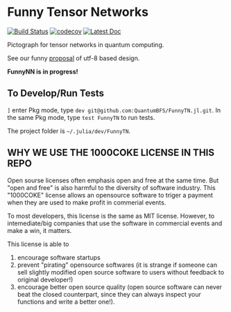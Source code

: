 # Funny Tensor Networks
[![Build Status](https://travis-ci.com/QuantumBFS/FunnyTN.jl.svg?branch=master)](https://travis-ci.com/QuantumBFS/FunnyTN.jl)
[![codecov](https://codecov.io/gh/QuantumBFS/FunnyTN.jl/branch/master/graph/badge.svg)](https://codecov.io/gh/QuantumBFS/FunnyTN.jl)
[![Latest Doc](https://img.shields.io/badge/docs-latest-blue.svg)](https://QuantumBFS.github.io/FunnyTN.jl/latest)

Pictograph for tensor networks in quantum computing.

See our funny [proposal](docs/src/dev/proposal.md) of utf-8 based design.

**FunnyNN is in progress!**

## To Develop/Run Tests
`]` enter Pkg mode, type `dev git@github.com:QuantumBFS/FunnyTN.jl.git`.
In the same Pkg mode, type `test FunnyTN` to run tests.

The project folder is `~/.julia/dev/FunnyTN`.

## WHY WE USE THE 1000COKE LICENSE IN THIS REPO
Open sourse licenses often emphasis open and free at the same time.
But "open and free" is also harmful to the diversity of software industry.
This "1000COKE" license allows an opensource software to triger a payment when they are used to make profit in commerial events.

To most developers, this license is the same as MIT license.
However, to intemediate/big companies that use the software in commercial events and make a win, it matters.

This license is able to
1. encourage software startups
2. prevent "pirating" opensource softwares (it is strange if someone can sell slightly modified open source software to users without feedback to original developer!)
3. encourage better open source quality (open source software can never beat the closed counterpart, since they can always inspect your functions and write a better one!).
